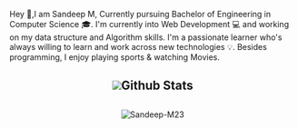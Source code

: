 Hey 👋,I am Sandeep M, Currently pursuing Bachelor of Engineering in Computer Science 🎓. I'm currently into Web Development 💻 and working on my data structure and Algorithm skills. I'm a passionate learner who's always willing to learn and work across new technologies 💡. Besides programming, I enjoy playing sports & watching Movies.

### <h2 align="center"><img src="https://cutt.ly/KblcWC8">Github Stats<h2/>
  
<p align="center">
<img src="https://github-readme-stats.vercel.app/api?username=Sandeep-M23&show_icons=true&theme=midnight-purple&count_private=true" alt="Sandeep-M23" />
</p>
